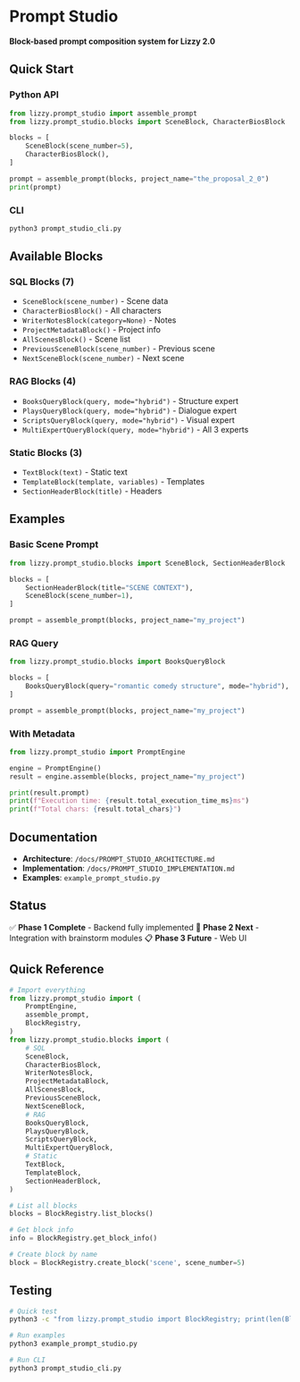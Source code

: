 # Prompt Studio

**Block-based prompt composition system for Lizzy 2.0**

## Quick Start

### Python API

```python
from lizzy.prompt_studio import assemble_prompt
from lizzy.prompt_studio.blocks import SceneBlock, CharacterBiosBlock

blocks = [
    SceneBlock(scene_number=5),
    CharacterBiosBlock(),
]

prompt = assemble_prompt(blocks, project_name="the_proposal_2_0")
print(prompt)
```

### CLI

```bash
python3 prompt_studio_cli.py
```

## Available Blocks

### SQL Blocks (7)
- `SceneBlock(scene_number)` - Scene data
- `CharacterBiosBlock()` - All characters
- `WriterNotesBlock(category=None)` - Notes
- `ProjectMetadataBlock()` - Project info
- `AllScenesBlock()` - Scene list
- `PreviousSceneBlock(scene_number)` - Previous scene
- `NextSceneBlock(scene_number)` - Next scene

### RAG Blocks (4)
- `BooksQueryBlock(query, mode="hybrid")` - Structure expert
- `PlaysQueryBlock(query, mode="hybrid")` - Dialogue expert
- `ScriptsQueryBlock(query, mode="hybrid")` - Visual expert
- `MultiExpertQueryBlock(query, mode="hybrid")` - All 3 experts

### Static Blocks (3)
- `TextBlock(text)` - Static text
- `TemplateBlock(template, variables)` - Templates
- `SectionHeaderBlock(title)` - Headers

## Examples

### Basic Scene Prompt

```python
from lizzy.prompt_studio.blocks import SceneBlock, SectionHeaderBlock

blocks = [
    SectionHeaderBlock(title="SCENE CONTEXT"),
    SceneBlock(scene_number=1),
]

prompt = assemble_prompt(blocks, project_name="my_project")
```

### RAG Query

```python
from lizzy.prompt_studio.blocks import BooksQueryBlock

blocks = [
    BooksQueryBlock(query="romantic comedy structure", mode="hybrid"),
]

prompt = assemble_prompt(blocks, project_name="my_project")
```

### With Metadata

```python
from lizzy.prompt_studio import PromptEngine

engine = PromptEngine()
result = engine.assemble(blocks, project_name="my_project")

print(result.prompt)
print(f"Execution time: {result.total_execution_time_ms}ms")
print(f"Total chars: {result.total_chars}")
```

## Documentation

- **Architecture**: `/docs/PROMPT_STUDIO_ARCHITECTURE.md`
- **Implementation**: `/docs/PROMPT_STUDIO_IMPLEMENTATION.md`
- **Examples**: `example_prompt_studio.py`

## Status

✅ **Phase 1 Complete** - Backend fully implemented
🚧 **Phase 2 Next** - Integration with brainstorm modules
📋 **Phase 3 Future** - Web UI

## Quick Reference

```python
# Import everything
from lizzy.prompt_studio import (
    PromptEngine,
    assemble_prompt,
    BlockRegistry,
)
from lizzy.prompt_studio.blocks import (
    # SQL
    SceneBlock,
    CharacterBiosBlock,
    WriterNotesBlock,
    ProjectMetadataBlock,
    AllScenesBlock,
    PreviousSceneBlock,
    NextSceneBlock,
    # RAG
    BooksQueryBlock,
    PlaysQueryBlock,
    ScriptsQueryBlock,
    MultiExpertQueryBlock,
    # Static
    TextBlock,
    TemplateBlock,
    SectionHeaderBlock,
)

# List all blocks
blocks = BlockRegistry.list_blocks()

# Get block info
info = BlockRegistry.get_block_info()

# Create block by name
block = BlockRegistry.create_block('scene', scene_number=5)
```

## Testing

```bash
# Quick test
python3 -c "from lizzy.prompt_studio import BlockRegistry; print(len(BlockRegistry.list_blocks()), 'blocks available')"

# Run examples
python3 example_prompt_studio.py

# Run CLI
python3 prompt_studio_cli.py
```
